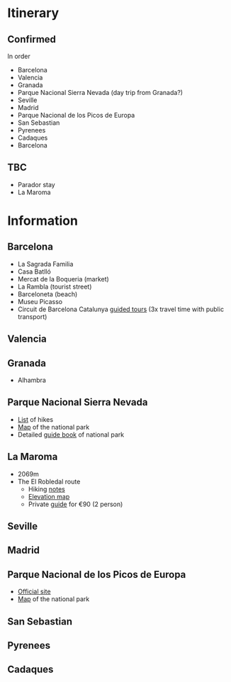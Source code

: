 # Itinerary
## Confirmed
In order

- Barcelona
- Valencia
- Granada
- Parque Nacional Sierra Nevada (day trip from Granada?)
- Seville
- Madrid
- Parque Nacional de los Picos de Europa
- San Sebastian
- Pyrenees
- Cadaques
- Barcelona

## TBC
- Parador stay
- La Maroma


# Information
## Barcelona
- La Sagrada Familia
- Casa Batlló
- Mercat de la Boqueria (market)
- La Rambla (tourist street)
- Barceloneta (beach)
- Museu Picasso
- Circuit de Barcelona Catalunya [guided tours](https://www.circuitcat.com/en/experiences/guided-visits-circuit/#) (3x travel time with public transport)

## Valencia

## Granada
- Alhambra

## Parque Nacional Sierra Nevada
- [List](https://treksierranevada.com/) of hikes
- [Map](https://www.miteco.gob.es/gl/red-parques-nacionales/nuestros-parques/sierra-nevada/mapa-snevada_tcm37-68890.pdf) of the national park
- Detailed [guide book](https://www.miteco.gob.es/en/red-parques-nacionales/nuestros-parques/sierra-nevada/guia-sierra-nevada_tcm38-68955.pdf) of national park

## La Maroma
- 2069m
- The El Robledal route
  - Hiking [notes](https://mivelezmalaga.com/things-to-do/nearby-velez/hiking-la-maroma/)
  - [Elevation map](https://www.wikiloc.com/hiking-trails/subida-a-la-maroma-por-el-robledal-8571816)
  - Private [guide](https://basecampspain.net/hiking-tours/la-maroma/) for €90 (2 person)

## Seville
## Madrid

## Parque Nacional de los Picos de Europa
 - [Official site](https://parquenacionalpicoseuropa.es/)
 - [Map](https://parquenacionalpicoseuropa.es/wp-content/uploads/2022/05/folleto_informacion_general_2022.pdf) of the national park

## San Sebastian
## Pyrenees
## Cadaques
